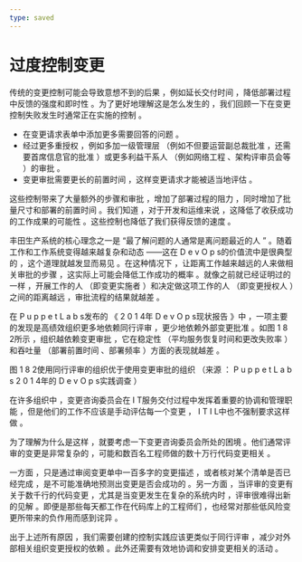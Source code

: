 ```yaml
---
type: saved
---
```

# 过度控制变更

传统的变更控制可能会导致意想不到的后果 ，例如延长交付时间 ，降低部署过程中反馈的强度和即时性 。为了更好地理解这是怎么发生的 ，我们回顾一下在变更控制失败发生时通常正在实施的控制 。

- 在变更请求表单中添加更多需要回答的问题 。
- 经过更多重授权 ，例如多加一级管理层 （例如不但要运营副总裁批准 ，还需要首席信息官的批准 ）或更多利益干系人 （例如网络工程 、架构评审员会等 ）的审批 。
- 变更审批需要更长的前置时间 ，这样变更请求才能被适当地评估 。

这些控制带来了大量额外的步骤和审批 ，增加了部署过程的阻力 ，同时增加了批量尺寸和部署的前置时间 。我们知道 ，对于开发和运维来说 ，这降低了收获成功的工作成果的可能性 。这些控制也降低了我们获得反馈的速度 。

丰田生产系统的核心理念之一是 “最了解问题的人通常是离问题最近的人 ” 。随着工作和工作系统变得越来越复杂和动态 ——这在 D e v O p s的价值流中是很典型的 ，这个道理就越发显而易见 。在这种情况下 ，让距离工作越来越远的人来做相关审批的步骤 ，这实际上可能会降低工作成功的概率 。就像之前就已经证明过的一样 ，开展工作的人 （即变更实施者 ）和决定做这项工作的人 （即变更授权人 ）之间的距离越远 ，审批流程的结果就越差 。

在 P u p p e t L a b s发布的 《 2 0 1 4年 D e v O p s现状报告 》中 ，一项主要的发现是高绩效组织更多地依赖同行评审 ，更少地依赖外部变更批准 。如图 1 8 2所示 ，组织越依赖变更审批 ，它在稳定性 （平均服务恢复时间和更改失败率 ）和吞吐量 （部署前置时间 、部署频率 ）方面的表现就越差 。

图 1 8 2使用同行评审的组织优于使用变更审批的组织 （来源 ： P u p p e t L a b s 2 0 1 4年的 D e v O p s实践调查 ）

在许多组织中 ，变更咨询委员会在 I T服务交付过程中发挥着重要的协调和管理职能 ，但是他们的工作不应该是手动评估每一个变更 ， I T I L中也不强制要求这样做 。

为了理解为什么是这样 ，就要考虑一下变更咨询委员会所处的困境 。他们通常评审的变更是非常复杂的 ，可能和数百名工程师做的数十万行代码变更相关 。

一方面 ，只是通过审阅变更单中一百多字的变更描述 ，或者核对某个清单是否已经完成 ，是不可能准确地预测出变更是否会成功的 。另一方面 ，当评审的变更有关于数千行的代码变更 ，尤其是当变更发生在复杂的系统内时 ，评审很难得出新的见解 。即便是那些每天都工作在代码库上的工程师们 ，也经常对那些低风险变更所带来的负作用而感到诧异 。

出于上述所有原因 ，我们需要创建的控制实践应该更类似于同行评审 ，减少对外部相关组织变更授权的依赖 。此外还需要有效地协调和安排变更相关的活动 。